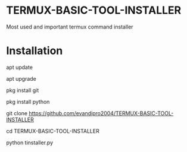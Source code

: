 # TERMUX-BASIC-TOOL-INSTALLER
Most used and important termux command installer


# Installation 

apt update


apt upgrade


pkg install git


pkg install python 


git clone https://github.com/evandipro2004/TERMUX-BASIC-TOOL-INSTALLER


cd TERMUX-BASIC-TOOL-INSTALLER


python tinstaller.py


